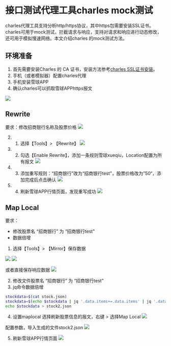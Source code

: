 # 接口测试代理工具charles mock测试
charles代理工具支持分析http/https协议，其中https包需要安装SSL证书。charles可用于mock测试，拦截请求与响应，支持对请求和响应进行动态修改，还可用于模拟慢速网络。本文介绍charles 的mock测试方法。

<!--more-->


## 环境准备
1. 首先需要安装Charles 的 CA 证书，安装方法参考[charles SSL证书安装](https://blog.csdn.net/u010698107/article/details/112728397)。
2. 手机（或者模拟器）配置charles代理
3. 手机安装雪球APP
4. 确认charles可以抓取雪球APPhttps报文

![](api-test-charles-guide/charles_xueqiu.png)

## Rewrite
要求：修改招商银行名称及股票价格
![](api-test-charles-guide/charles_xueqiu_zhaoshan.png)

2. 1. 选择【Tools】> 【Rewrite】
![](api-test-charles-guide/charles_xueqiu_rewrite.png)

3. 2. 勾选【Enable Rewrite】，添加一条规则雪球xueqiu，Location配置为所有报文
![](api-test-charles-guide/charles_xueqiu_rewrite2.png)

4. 3. 添加重写规则：“招商银行”改为“招商银行test"，股票价格改为”50“，添加完成后点击确认
![](api-test-charles-guide/charles_xueqiu_rewrite3.png)

5. 4. 刷新雪球APP行情页面，发现重写成功
![](api-test-charles-guide/charles_xueqiu_rewrite4.png)

## Map Local
要求：
* 修改股票名 “招商银行” 为 “招商银行test"
* 数据倍增


1. 选择【Tools】> 【Mirror】保存数据

![](api-test-charles-guide/charles_xueqiu_mirror.png)
![](api-test-charles-guide/charles_xueqiu_stock2.png)

或者直接保存响应数据
![](api-test-charles-guide/charles_xueqiu_stock.png)

2. 修改文件股票名 “招商银行” 为 “招商银行test"
3. jq命令数据倍增
```bash
stockdata=$(cat stock.json)
stockdata=$(echo $stockdata | jq '.data.items+=.data.items' | jq '.data.items_size+=.data.items_size')
echo $stockdata > stock2.json
```
4. 设置maplocal
选择刷新股票信息的报文，右键 > 选择Map Local
![](api-test-charles-guide/charles_xueqiu_stock_maplocal.png)

配置参数，导入生成的文件stock2.json
![](api-test-charles-guide/charles_xueqiu_stock_maping.png)

5. 刷新雪球APP行情页面
![](api-test-charles-guide/charles_xueqiu_stock_maplocal2.png)



